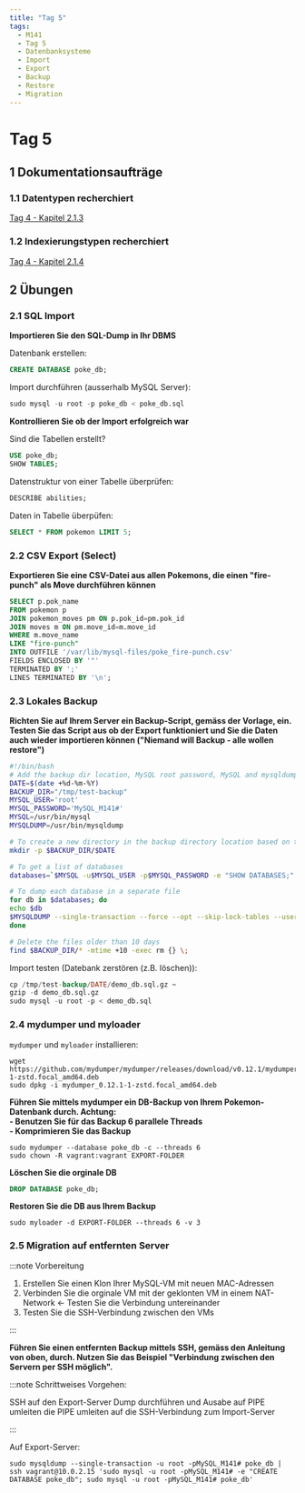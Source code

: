 ```yaml
---
title: "Tag 5"
tags:
  - M141
  - Tag 5
  - Datenbanksysteme
  - Import
  - Export
  - Backup
  - Restore
  - Migration
---
```


# Tag 5

## 1 Dokumentationsaufträge

### 1.1 Datentypen recherchiert

[Tag 4 - Kapitel 2.1.3](./tag-0004.md#213-datentypen--attribute)

### 1.2 Indexierungstypen recherchiert

[Tag 4 - Kapitel 2.1.4](./tag-0004.md#214-indexierung)

## 2 Übungen

### 2.1 SQL Import

**Importieren Sie den SQL-Dump in Ihr DBMS**

Datenbank erstellen:

```sql
CREATE DATABASE poke_db;
```

Import durchführen (ausserhalb MySQL Server):

```sql
sudo mysql -u root -p poke_db < poke_db.sql
```

**Kontrollieren Sie ob der Import erfolgreich war**

Sind die Tabellen erstellt?

```sql
USE poke_db;
SHOW TABLES;
```

Datenstruktur von einer Tabelle überprüfen:

```sql
DESCRIBE abilities;
```

Daten in Tabelle überpüfen:

```sql
SELECT * FROM pokemon LIMIT 5;
```

### 2.2 CSV Export (Select)

**Exportieren Sie eine CSV-Datei aus allen Pokemons, die einen "fire-punch" als Move durchführen können**

```sql
SELECT p.pok_name
FROM pokemon p
JOIN pokemon_moves pm ON p.pok_id=pm.pok_id
JOIN moves m ON pm.move_id=m.move_id
WHERE m.move_name
LIKE "fire-punch"
INTO OUTFILE '/var/lib/mysql-files/poke_fire-punch.csv'
FIELDS ENCLOSED BY '"'
TERMINATED BY ';'
LINES TERMINATED BY '\n';
```

### 2.3 Lokales Backup

**Richten Sie auf Ihrem Server ein Backup-Script, gemäss der Vorlage, ein. Testen Sie das Script aus ob der Export funktioniert und Sie die Daten auch wieder importieren können ("Niemand will Backup - alle wollen restore")**

```bash
#!/bin/bash
# Add the backup dir location, MySQL root password, MySQL and mysqldump location
DATE=$(date +%d-%m-%Y)
BACKUP_DIR="/tmp/test-backup"
MYSQL_USER='root'
MYSQL_PASSWORD='MySQL_M141#'
MYSQL=/usr/bin/mysql
MYSQLDUMP=/usr/bin/mysqldump

# To create a new directory in the backup directory location based on the date
mkdir -p $BACKUP_DIR/$DATE

# To get a list of databases
databases=`$MYSQL -u$MYSQL_USER -p$MYSQL_PASSWORD -e "SHOW DATABASES;" | grep -Ev "(Database|information_schema)"`

# To dump each database in a separate file
for db in $databases; do
echo $db
$MYSQLDUMP --single-transaction --force --opt --skip-lock-tables --user=$MYSQL_USER -p$MYSQL_PASSWORD --databases $db | gzip > "$BACKUP_DIR/$DATE/$db.sql.gz"
done

# Delete the files older than 10 days
find $BACKUP_DIR/* -mtime +10 -exec rm {} \;
```

Import testen (Datebank zerstören (z.B. löschen)):

```sql
cp /tmp/test-backup/DATE/demo_db.sql.gz ~
gzip -d demo_db.sql.gz
sudo mysql -u root -p < demo_db.sql
```

### 2.4 mydumper und myloader

`mydumper` und `myloader` installieren:

```
wget https://github.com/mydumper/mydumper/releases/download/v0.12.1/mydumper_0.12.1-1-zstd.focal_amd64.deb
sudo dpkg -i mydumper_0.12.1-1-zstd.focal_amd64.deb
```

**Führen Sie mittels mydumper ein DB-Backup von Ihrem Pokemon-Datenbank durch. Achtung:**  
**- Benutzen Sie für das Backup 6 parallele Threads**  
**- Komprimieren Sie das Backup**

```
sudo mydumper --database poke_db -c --threads 6
sudo chown -R vagrant:vagrant EXPORT-FOLDER
```

**Löschen Sie die orginale DB**

```sql
DROP DATABASE poke_db;
```

**Restoren Sie die DB aus Ihrem Backup**

```
sudo myloader -d EXPORT-FOLDER --threads 6 -v 3
```

### 2.5 Migration auf entfernten Server

:::note Vorbereitung

1. Erstellen Sie einen Klon Ihrer MySQL-VM mit neuen MAC-Adressen
2. Verbinden Sie die orginale VM mit der geklonten VM in einem NAT-Network \<- Testen Sie die Verbindung untereinander
3. Testen Sie die SSH-Verbindung zwischen den VMs

:::

**Führen Sie einen entfernten Backup mittels SSH, gemäss den Anleitung von oben, durch. Nutzen Sie das Beispiel "Verbindung zwischen den Servern per SSH möglich".**

:::note Schrittweises Vorgehen:

SSH auf den Export-Server Dump durchführen und Ausabe auf PIPE umleiten die PIPE umleiten auf die SSH-Verbindung zum Import-Server

:::

Auf Export-Server:

```
sudo mysqldump --single-transaction -u root -pMySQL_M141# poke_db | ssh vagrant@10.0.2.15 'sudo mysql -u root -pMySQL_M141# -e "CREATE DATABASE poke_db"; sudo mysql -u root -pMySQL_M141# poke_db'
```
